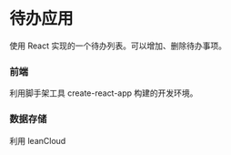 # 待办应用

使用 React 实现的一个待办列表。可以增加、删除待办事项。  

### 前端
利用脚手架工具 create-react-app 构建的开发环境。  

### 数据存储
利用 leanCloud
